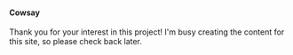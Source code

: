 #### Cowsay
Thank you for your interest in this project! I'm busy creating the content for this site, so please check back later.